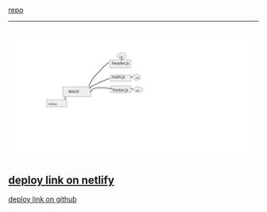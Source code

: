 [repo](https://github.com/abu-al3ees/resty)




-------------------------
![uml](./uml.png)
-----------------


[deploy link on netlify](https://sad-morse-befff9.netlify.app/)
----------------------
[deploy link on github](https://abu-al3ees.github.io/resty/)